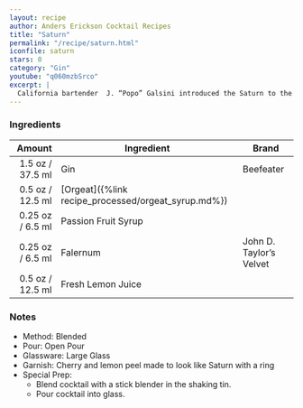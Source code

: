 ```yaml
---
layout: recipe
author: Anders Erickson Cocktail Recipes
title: "Saturn"
permalink: "/recipe/saturn.html"
iconfile: saturn
stars: 0
category: "Gin"
youtube: "q060mzbSrco"
excerpt: |
  California bartender  J. “Popo” Galsini introduced the Saturn to the world in 1967 when he won the International Bartender’s Association World Championship with it. Originally he titled his gin creation the X-15 after an American rocket plane, but shortly after doing so one of those planes crashed, killing its pilot. Reportedly, Galsini changed the name of the drink to the Saturn for the competition, in honor of the Saturn rocket that propelled the first Apollo rocket flight into space, months after the fateful X-15 crash.
---
```


### Ingredients

|  Amount | Ingredient                                | Brand                   |
| ------: | ----------------------------------------- | ----------------------- |
|  1.5 oz / 37.5 ml | Gin                                       | Beefeater               |
|  0.5 oz / 12.5 ml | [Orgeat]({%link recipe_processed/orgeat_syrup.md%}) |
| 0.25 oz / 6.5 ml | Passion Fruit Syrup                       |
| 0.25 oz / 6.5 ml | Falernum                                  | John D. Taylor’s Velvet |
|  0.5 oz / 12.5 ml | Fresh Lemon Juice                         |

### Notes

- Method: Blended
- Pour: Open Pour
- Glassware: Large Glass
- Garnish: Cherry and lemon peel made to look like Saturn with a ring
- Special Prep:
  - Blend cocktail with a stick blender in the shaking tin.
  - Pour cocktail into glass.
